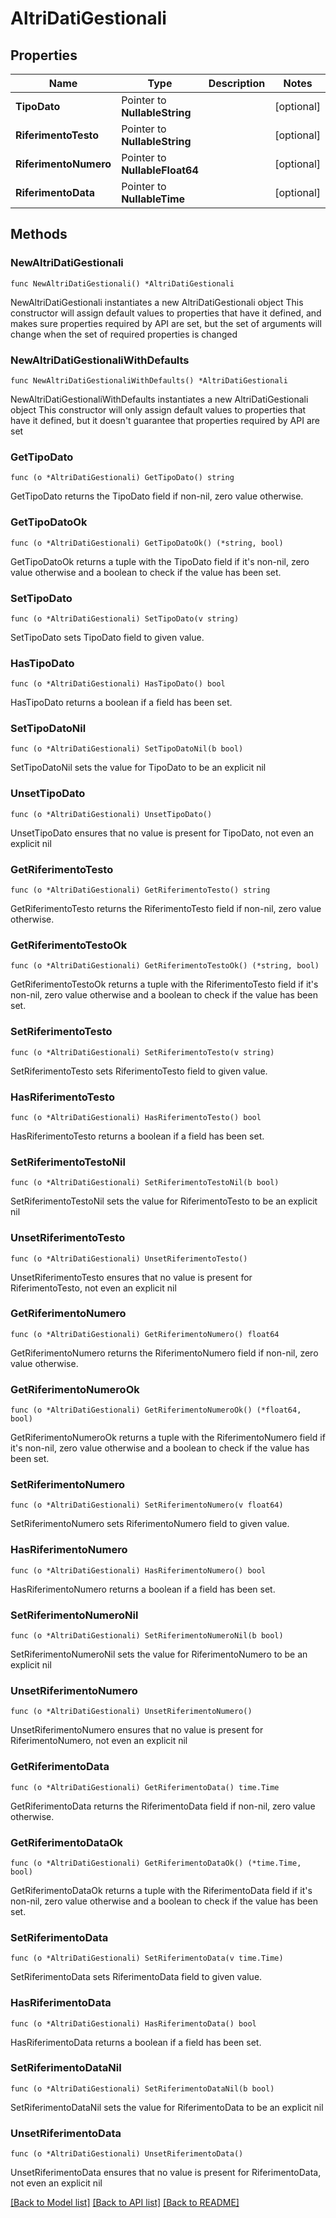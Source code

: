 # AltriDatiGestionali

## Properties

Name | Type | Description | Notes
------------ | ------------- | ------------- | -------------
**TipoDato** | Pointer to **NullableString** |  | [optional] 
**RiferimentoTesto** | Pointer to **NullableString** |  | [optional] 
**RiferimentoNumero** | Pointer to **NullableFloat64** |  | [optional] 
**RiferimentoData** | Pointer to **NullableTime** |  | [optional] 

## Methods

### NewAltriDatiGestionali

`func NewAltriDatiGestionali() *AltriDatiGestionali`

NewAltriDatiGestionali instantiates a new AltriDatiGestionali object
This constructor will assign default values to properties that have it defined,
and makes sure properties required by API are set, but the set of arguments
will change when the set of required properties is changed

### NewAltriDatiGestionaliWithDefaults

`func NewAltriDatiGestionaliWithDefaults() *AltriDatiGestionali`

NewAltriDatiGestionaliWithDefaults instantiates a new AltriDatiGestionali object
This constructor will only assign default values to properties that have it defined,
but it doesn't guarantee that properties required by API are set

### GetTipoDato

`func (o *AltriDatiGestionali) GetTipoDato() string`

GetTipoDato returns the TipoDato field if non-nil, zero value otherwise.

### GetTipoDatoOk

`func (o *AltriDatiGestionali) GetTipoDatoOk() (*string, bool)`

GetTipoDatoOk returns a tuple with the TipoDato field if it's non-nil, zero value otherwise
and a boolean to check if the value has been set.

### SetTipoDato

`func (o *AltriDatiGestionali) SetTipoDato(v string)`

SetTipoDato sets TipoDato field to given value.

### HasTipoDato

`func (o *AltriDatiGestionali) HasTipoDato() bool`

HasTipoDato returns a boolean if a field has been set.

### SetTipoDatoNil

`func (o *AltriDatiGestionali) SetTipoDatoNil(b bool)`

 SetTipoDatoNil sets the value for TipoDato to be an explicit nil

### UnsetTipoDato
`func (o *AltriDatiGestionali) UnsetTipoDato()`

UnsetTipoDato ensures that no value is present for TipoDato, not even an explicit nil
### GetRiferimentoTesto

`func (o *AltriDatiGestionali) GetRiferimentoTesto() string`

GetRiferimentoTesto returns the RiferimentoTesto field if non-nil, zero value otherwise.

### GetRiferimentoTestoOk

`func (o *AltriDatiGestionali) GetRiferimentoTestoOk() (*string, bool)`

GetRiferimentoTestoOk returns a tuple with the RiferimentoTesto field if it's non-nil, zero value otherwise
and a boolean to check if the value has been set.

### SetRiferimentoTesto

`func (o *AltriDatiGestionali) SetRiferimentoTesto(v string)`

SetRiferimentoTesto sets RiferimentoTesto field to given value.

### HasRiferimentoTesto

`func (o *AltriDatiGestionali) HasRiferimentoTesto() bool`

HasRiferimentoTesto returns a boolean if a field has been set.

### SetRiferimentoTestoNil

`func (o *AltriDatiGestionali) SetRiferimentoTestoNil(b bool)`

 SetRiferimentoTestoNil sets the value for RiferimentoTesto to be an explicit nil

### UnsetRiferimentoTesto
`func (o *AltriDatiGestionali) UnsetRiferimentoTesto()`

UnsetRiferimentoTesto ensures that no value is present for RiferimentoTesto, not even an explicit nil
### GetRiferimentoNumero

`func (o *AltriDatiGestionali) GetRiferimentoNumero() float64`

GetRiferimentoNumero returns the RiferimentoNumero field if non-nil, zero value otherwise.

### GetRiferimentoNumeroOk

`func (o *AltriDatiGestionali) GetRiferimentoNumeroOk() (*float64, bool)`

GetRiferimentoNumeroOk returns a tuple with the RiferimentoNumero field if it's non-nil, zero value otherwise
and a boolean to check if the value has been set.

### SetRiferimentoNumero

`func (o *AltriDatiGestionali) SetRiferimentoNumero(v float64)`

SetRiferimentoNumero sets RiferimentoNumero field to given value.

### HasRiferimentoNumero

`func (o *AltriDatiGestionali) HasRiferimentoNumero() bool`

HasRiferimentoNumero returns a boolean if a field has been set.

### SetRiferimentoNumeroNil

`func (o *AltriDatiGestionali) SetRiferimentoNumeroNil(b bool)`

 SetRiferimentoNumeroNil sets the value for RiferimentoNumero to be an explicit nil

### UnsetRiferimentoNumero
`func (o *AltriDatiGestionali) UnsetRiferimentoNumero()`

UnsetRiferimentoNumero ensures that no value is present for RiferimentoNumero, not even an explicit nil
### GetRiferimentoData

`func (o *AltriDatiGestionali) GetRiferimentoData() time.Time`

GetRiferimentoData returns the RiferimentoData field if non-nil, zero value otherwise.

### GetRiferimentoDataOk

`func (o *AltriDatiGestionali) GetRiferimentoDataOk() (*time.Time, bool)`

GetRiferimentoDataOk returns a tuple with the RiferimentoData field if it's non-nil, zero value otherwise
and a boolean to check if the value has been set.

### SetRiferimentoData

`func (o *AltriDatiGestionali) SetRiferimentoData(v time.Time)`

SetRiferimentoData sets RiferimentoData field to given value.

### HasRiferimentoData

`func (o *AltriDatiGestionali) HasRiferimentoData() bool`

HasRiferimentoData returns a boolean if a field has been set.

### SetRiferimentoDataNil

`func (o *AltriDatiGestionali) SetRiferimentoDataNil(b bool)`

 SetRiferimentoDataNil sets the value for RiferimentoData to be an explicit nil

### UnsetRiferimentoData
`func (o *AltriDatiGestionali) UnsetRiferimentoData()`

UnsetRiferimentoData ensures that no value is present for RiferimentoData, not even an explicit nil

[[Back to Model list]](../README.md#documentation-for-models) [[Back to API list]](../README.md#documentation-for-api-endpoints) [[Back to README]](../README.md)


